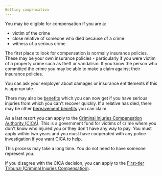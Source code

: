 ```yaml
---
Getting compensation
---
```


You may be eligible for compensation if you are a:

- victim of the crime
- close relative of someone who died because of a crime
- witness of a serious crime

The first place to look for compensation is normally insurance policies. These may be your own insurance policies - particularly if you were victim of a property crime such as theft or vandalism. If you know the person who committed the crime you may be able to make a claim against their insurance policies.

You can ask your employer about damages or insurance entitlements if this is appropriate.

There may also be [benefits](https://www.gov.uk/browse/benefits/disability) which you can now get if you have serious injuries from which you can't recover quickly. If a relative has died, there may be other [bereavement benefits](https://www.gov.uk/browse/benefits/bereavement) you can claim.  

As a last resort you can apply to the [Criminal Injuries Compensation Authority (CICA)](https://www.gov.uk/criminal-injuries-compensation-a-guide). This is a government fund for victims of crime where you don't know who injured you or they don't have any way to pay. You must apply within two years and you must have cooperated with any police investigation if you want CICA to help.

This process may take a long time. You do not need to have someone represent you.

If you disagree with the CICA decision, you can apply to the [First-tier Tribunal (Criminal Injuries Compensation)](https://www.gov.uk/criminal-injuries-compensation-tribunal/overview).